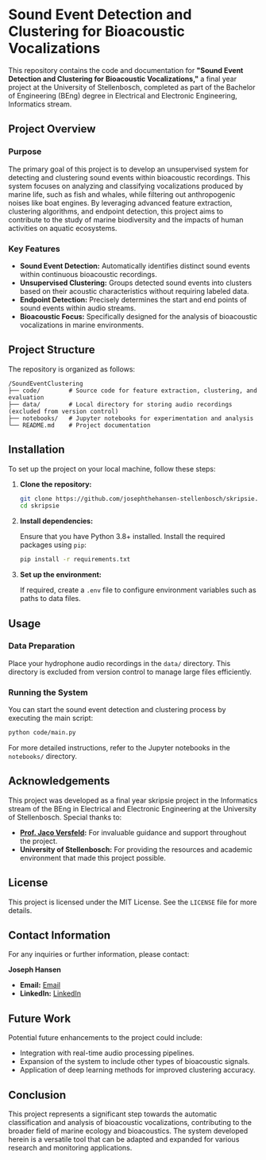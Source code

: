 # Sound Event Detection and Clustering for Bioacoustic Vocalizations

This repository contains the code and documentation for **"Sound Event Detection and Clustering for Bioacoustic Vocalizations,"** a final year project at the University of Stellenbosch, completed as part of the Bachelor of Engineering (BEng) degree in Electrical and Electronic Engineering, Informatics stream.

## Project Overview

### Purpose
The primary goal of this project is to develop an unsupervised system for detecting and clustering sound events within bioacoustic recordings. This system focuses on analyzing and classifying vocalizations produced by marine life, such as fish and whales, while filtering out anthropogenic noises like boat engines. By leveraging advanced feature extraction, clustering algorithms, and endpoint detection, this project aims to contribute to the study of marine biodiversity and the impacts of human activities on aquatic ecosystems.

### Key Features
- **Sound Event Detection:** Automatically identifies distinct sound events within continuous bioacoustic recordings.
- **Unsupervised Clustering:** Groups detected sound events into clusters based on their acoustic characteristics without requiring labeled data.
- **Endpoint Detection:** Precisely determines the start and end points of sound events within audio streams.
- **Bioacoustic Focus:** Specifically designed for the analysis of bioacoustic vocalizations in marine environments.

## Project Structure

The repository is organized as follows:

```
/SoundEventClustering
├── code/        # Source code for feature extraction, clustering, and evaluation
├── data/        # Local directory for storing audio recordings (excluded from version control)
├── notebooks/   # Jupyter notebooks for experimentation and analysis
└── README.md    # Project documentation
```

## Installation

To set up the project on your local machine, follow these steps:

1. **Clone the repository:**

    ```bash
    git clone https://github.com/josephthehansen-stellenbosch/skripsie.git
    cd skripsie
    ```

2. **Install dependencies:**

    Ensure that you have Python 3.8+ installed. Install the required packages using `pip`:

    ```bash
    pip install -r requirements.txt
    ```

3. **Set up the environment:**

    If required, create a `.env` file to configure environment variables such as paths to data files.

## Usage

### Data Preparation

Place your hydrophone audio recordings in the `data/` directory. This directory is excluded from version control to manage large files efficiently.

### Running the System

You can start the sound event detection and clustering process by executing the main script:

```bash
python code/main.py
```

For more detailed instructions, refer to the Jupyter notebooks in the `notebooks/` directory.

## Acknowledgements

This project was developed as a final year skripsie project in the Informatics stream of the BEng in Electrical and Electronic Engineering at the University of Stellenbosch. Special thanks to:

- **[Prof. Jaco Versfeld](https://scholar.google.co.za/citations?user=k7cFxuQAAAAJ&hl=en):** For invaluable guidance and support throughout the project.
- **University of Stellenbosch:** For providing the resources and academic environment that made this project possible.

## License

This project is licensed under the MIT License. See the `LICENSE` file for more details.

## Contact Information

For any inquiries or further information, please contact:

**Joseph Hansen**
- **Email:** [Email](mailto:26100428@sun.ac.za)
- **LinkedIn:** [LinkedIn](https://www.linkedin.com/in/joseph-h-926060128/)

## Future Work

Potential future enhancements to the project could include:

- Integration with real-time audio processing pipelines.
- Expansion of the system to include other types of bioacoustic signals.
- Application of deep learning methods for improved clustering accuracy.

## Conclusion

This project represents a significant step towards the automatic classification and analysis of bioacoustic vocalizations, contributing to the broader field of marine ecology and bioacoustics. The system developed herein is a versatile tool that can be adapted and expanded for various research and monitoring applications.
